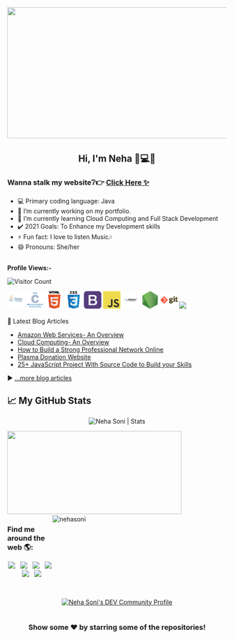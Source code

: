 <center><img src="https://user-images.githubusercontent.com/67725607/113097775-2523be00-9215-11eb-9795-e65fd78fa114.gif" width="800" height="300"/></center>

<center> <h2> Hi, I'm Neha 👩💻👋 </h2></center>

<h3>Wanna stalk my website❔👉 <a href="https://nehasoni05.github.io/Neha-Portfolio/index.html">Click Here ✨ </a></h3>
<ul list-style-type="none">
  <li>💻 Primary coding language: Java </li>
  <li>🔭 I’m currently working on my portfolio.</li>
  <li>🌱 I’m currently learning Cloud Computing and Full Stack Development</li>
  <li>✔️ 2021 Goals: To Enhance my Development skills
  <li>⚡ Fun fact: I love to listen Music🎶
  <li>😄 Pronouns: She/her</li>
  </ul>
  <br>
<b>Profile Views:-</b>
<br>

 ![Visitor Count](https://profile-counter.glitch.me/{nehasoni05}/count.svg)
  <br>
 
 <code><img height="40" src="https://raw.githubusercontent.com/github/explore/80688e429a7d4ef2fca1e82350fe8e3517d3494d/topics/java/java.png"></code>
  <code><img height="40" src="https://raw.githubusercontent.com/github/explore/80688e429a7d4ef2fca1e82350fe8e3517d3494d/topics/c/c.png"></code>
    <code><img height="40" src="https://raw.githubusercontent.com/github/explore/80688e429a7d4ef2fca1e82350fe8e3517d3494d/topics/html/html.png"></code>
    <code><img height="40" src="https://raw.githubusercontent.com/github/explore/80688e429a7d4ef2fca1e82350fe8e3517d3494d/topics/css/css.png"></code>
    <code><img height="40" src="https://raw.githubusercontent.com/github/explore/80688e429a7d4ef2fca1e82350fe8e3517d3494d/topics/bootstrap/bootstrap.png"></code>
    <code><img height="40" src="https://raw.githubusercontent.com/github/explore/80688e429a7d4ef2fca1e82350fe8e3517d3494d/topics/javascript/javascript.png"></code>
    <code><img height="40" src="https://raw.githubusercontent.com/github/explore/80688e429a7d4ef2fca1e82350fe8e3517d3494d/topics/jquery/jquery.png"></code>
    <code><img height="40" src="https://raw.githubusercontent.com/github/explore/80688e429a7d4ef2fca1e82350fe8e3517d3494d/topics/nodejs/nodejs.png"></code>
    <code><img height="40" src="https://raw.githubusercontent.com/github/explore/80688e429a7d4ef2fca1e82350fe8e3517d3494d/topics/git/git.png"></code>
    <code><img height="40" src="https://cdn.worldvectorlogo.com/logos/oracle-2.svg"></code>
    <br><br>
📘 Latest Blog Articles

<!-- BLOG-POST-LIST:START -->
- [Amazon Web Services- An Overview](https://nehasoni.hashnode.dev/amazon-web-services-an-overview)
- [Cloud Computing- An Overview](https://nehasoni.hashnode.dev/cloud-computing-an-overview)
- [How to Build a Strong Professional Network Online](https://nehasoni.hashnode.dev/how-to-build-a-strong-professional-network-online)
- [Plasma Donation Website](https://nehasoni.hashnode.dev/plasma-donation-website)
- [25+  JavaScript Project With Source Code to Build your Skills](https://nehasoni.hashnode.dev/25-javascript-project-with-source-code-to-build-your-skills)
<!-- BLOG-POST-LIST:END -->
▶ [...more blog articles](https://nehasoni.hashnode.dev/)    

## 📈 My GitHub Stats
<p align="center"> <img src="https://github-readme-stats.vercel.app/api?username=nehasoni05&show_icons=true&theme=gotham" alt="Neha Soni | Stats" />

 
 <div><img src = "https://github-readme-stats.vercel.app/api/top-langs/?username=nehasoni05&langs_count=10&layout=compact&title_color=63cda9" width="400px" height="190px" />
   <img align="right" src="https://github-readme-streak-stats.herokuapp.com/?user=nehasoni05&" alt="nehasoni"  width="400px" height="190px" />
  </div>
  
<h3> Find me around the web 🌎:</h3>
<center>
<a href="https://www.linkedin.com/in/neha-soni-70a6231b1/" target="_blank"><img height="30" src="https://img.shields.io/badge/linkedin-blue.svg?&style=for-the-badge&logo=linkedin&logoColor=white" /></a> &nbsp;
<a href="mailto:nehasoni0523@gmail.com" style="text-decoration:none"><img height="30" src = "https://img.shields.io/badge/gmail-c14438?&style=for-the-badge&logo=gmail&logoColor=white"></a> &nbsp;
<a href="https://www.facebook.com/profile.php?id=100027831901701" target="_blank"><img height="30" src = "https://img.shields.io/badge/Facebook-036be4.svg?&style=for-the-badge&logo=facebook&logoColor=white"></a> &nbsp;
<a href="https://www.instagram.com/nehasoni_._/" target="_blank"><img height="30" src = "https://img.shields.io/badge/Instagram-pink.svg?&style=for-the-badge&logo=instagram&logoColor=red"></a> &nbsp;  
<a href="https://twitter.com/nehasoni__" target="_blank"><img height="30" src = "https://img.shields.io/badge/twitter-%231DA1F2.svg?&style=for-the-badge&logo=twitter&logoColor=white"></a> &nbsp;
<a href="https://nehasoni.hashnode.dev/" target="_blank"> <img height="30" src="https://img.shields.io/badge/Hashnode-%230077B5.svg?&style=for-the-badge&logo=Hashnode&logoColor=white"></a>
<a href="https://dev.to/nehasoni__">
  <img src="https://d2fltix0v2e0sb.cloudfront.net/dev-badge.svg" alt="Neha Soni's DEV Community Profile" height="30" width="30">
</a>
  </center>

<br>
<h3 align="center">Show some ❤️ by starring some of the repositories!</h3>

